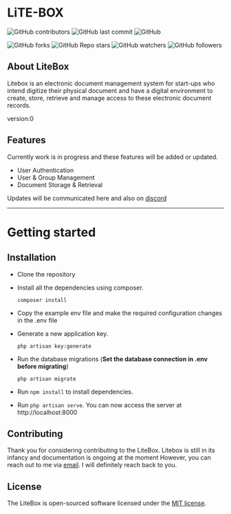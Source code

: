 # **LiTE-BOX**

![GitHub contributors](https://img.shields.io/github/contributors/TheRealSageKing/litebox)
![GitHub last commit](https://img.shields.io/github/last-commit/TheRealSageKing/litebox)
![GitHub](https://img.shields.io/github/license/TheRealSageKing/litebox)

![GitHub forks](https://img.shields.io/github/forks/TheRealSageKing/litebox?style=social)
![GitHub Repo stars](https://img.shields.io/github/stars/TheRealSageKing/litebox?style=social)
![GitHub watchers](https://img.shields.io/github/watchers/TheRealSageKing/litebox?style=social)
![GitHub followers](https://img.shields.io/github/followers/TheRealSageKing?style=social)
## **About LiteBox**

Litebox is an electronic document management system for start-ups who intend digitize their physical document and have a digital environment to create, store, retrieve and manage access to these electronic document records.

version:0

## **Features**
Currently work is in progress and these features will be added or updated.

- User Authentication
- User & Group Management
- Document Storage & Retrieval

Updates will be communicated here and also on [discord](#)

----------

# Getting started

## **Installation**

- Clone the repository
- Install all the dependencies using composer. 
    
    ```composer install```
- Copy the example env file and make the required configuration changes in the .env file
- Generate a new application key.

    ```php artisan key:generate```

- Run the database migrations (**Set the database connection in .env before migrating**)

    ```php artisan migrate```

-  Run ```npm install``` to install dependencies.
-  Run ```php artisan serve```. You can now access the server at http://localhost:8000


## **Contributing**

Thank you for considering contributing to the LiteBox. Litebox is still in its infancy and documentation is ongoing at the moment However, you can reach out to me via [email](mailto:insanedude.developer@gmail.com). I will definitely reach back to you.

## **License**

The LiteBox is open-sourced software licensed under the [MIT license](https://opensource.org/licenses/MIT).
